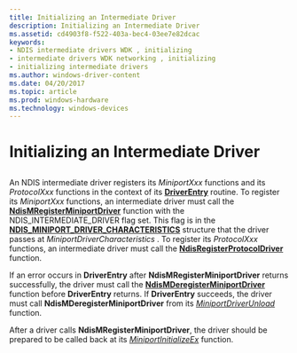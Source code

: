 ```yaml
---
title: Initializing an Intermediate Driver
description: Initializing an Intermediate Driver
ms.assetid: cd4903f8-f522-403a-bec4-03ee7e82dcac
keywords:
- NDIS intermediate drivers WDK , initializing
- intermediate drivers WDK networking , initializing
- initializing intermediate drivers
ms.author: windows-driver-content
ms.date: 04/20/2017
ms.topic: article
ms.prod: windows-hardware
ms.technology: windows-devices
---
```


# Initializing an Intermediate Driver


## <a href="" id="ddk-initializing-an-intermediate-driver-ng"></a>


An NDIS intermediate driver registers its *MiniportXxx* functions and its *ProtocolXxx* functions in the context of its [**DriverEntry**](https://msdn.microsoft.com/library/windows/hardware/ff544113) routine. To register its *MiniportXxx* functions, an intermediate driver must call the [**NdisMRegisterMiniportDriver**](https://msdn.microsoft.com/library/windows/hardware/ff563654) function with the NDIS\_INTERMEDIATE\_DRIVER flag set. This flag is in the [**NDIS\_MINIPORT\_DRIVER\_CHARACTERISTICS**](https://msdn.microsoft.com/library/windows/hardware/ff565958) structure that the driver passes at *MiniportDriverCharacteristics* . To register its *ProtocolXxx* functions, an intermediate driver must call the [**NdisRegisterProtocolDriver**](https://msdn.microsoft.com/library/windows/hardware/ff564520) function.

If an error occurs in **DriverEntry** after **NdisMRegisterMiniportDriver** returns successfully, the driver must call the [**NdisMDeregisterMiniportDriver**](https://msdn.microsoft.com/library/windows/hardware/ff563578) function before **DriverEntry** returns. If **DriverEntry** succeeds, the driver must call **NdisMDeregisterMiniportDriver** from its [*MiniportDriverUnload*](https://msdn.microsoft.com/library/windows/hardware/ff559378) function.

After a driver calls **NdisMRegisterMiniportDriver**, the driver should be prepared to be called back at its [*MiniportInitializeEx*](https://msdn.microsoft.com/library/windows/hardware/ff559389) function.

 

 





